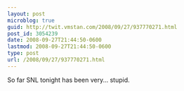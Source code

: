 ```yaml
---
layout: post
microblog: true
guid: http://twit.vmstan.com/2008/09/27/937770271.html
post_id: 3054239
date: 2008-09-27T21:44:50-0600
lastmod: 2008-09-27T21:44:50-0600
type: post
url: /2008/09/27/937770271.html
---
```

So far SNL tonight has been very... stupid.
